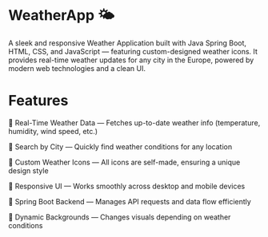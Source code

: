 # WeatherApp 🌤️

A sleek and responsive Weather Application built with Java Spring Boot, HTML, CSS, and JavaScript — featuring custom-designed weather icons.
It provides real-time weather updates for any city in the Europe, powered by modern web technologies and a clean UI.


# Features

💠 Real-Time Weather Data — Fetches up-to-date weather info (temperature, humidity, wind speed, etc.)

💠 Search by City — Quickly find weather conditions for any location

💠 Custom Weather Icons — All icons are self-made, ensuring a unique design style

💠 Responsive UI — Works smoothly across desktop and mobile devices

💠 Spring Boot Backend — Manages API requests and data flow efficiently

💠 Dynamic Backgrounds — Changes visuals depending on weather conditions
